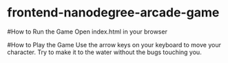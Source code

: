 frontend-nanodegree-arcade-game
===============================

#How to Run the Game
Open index.html in your browser

#How to Play the Game
Use the arrow keys on your keyboard to move your character. 
Try to make it to the water without the bugs touching you.

